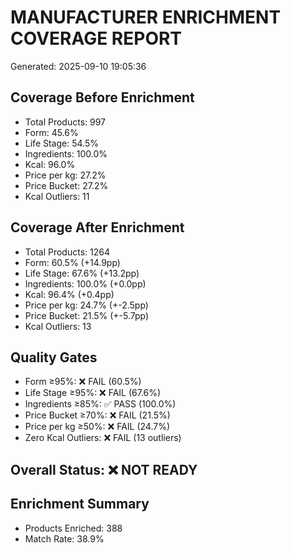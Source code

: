 # MANUFACTURER ENRICHMENT COVERAGE REPORT
Generated: 2025-09-10 19:05:36

## Coverage Before Enrichment
- Total Products: 997
- Form: 45.6%
- Life Stage: 54.5%
- Ingredients: 100.0%
- Kcal: 96.0%
- Price per kg: 27.2%
- Price Bucket: 27.2%
- Kcal Outliers: 11

## Coverage After Enrichment
- Total Products: 1264
- Form: 60.5% (+14.9pp)
- Life Stage: 67.6% (+13.2pp)
- Ingredients: 100.0% (+0.0pp)
- Kcal: 96.4% (+0.4pp)
- Price per kg: 24.7% (+-2.5pp)
- Price Bucket: 21.5% (+-5.7pp)
- Kcal Outliers: 13

## Quality Gates
- Form ≥95%: ❌ FAIL (60.5%)
- Life Stage ≥95%: ❌ FAIL (67.6%)
- Ingredients ≥85%: ✅ PASS (100.0%)
- Price Bucket ≥70%: ❌ FAIL (21.5%)
- Price per kg ≥50%: ❌ FAIL (24.7%)
- Zero Kcal Outliers: ❌ FAIL (13 outliers)

## Overall Status: ❌ NOT READY

## Enrichment Summary
- Products Enriched: 388
- Match Rate: 38.9%
